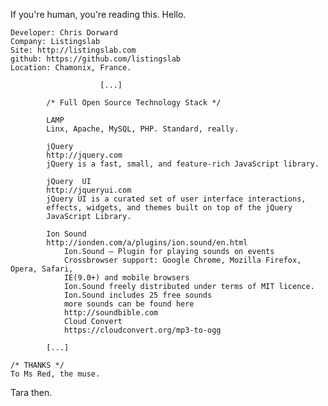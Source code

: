 If you're human, you're reading this. Hello.
    
    Developer: Chris Dorward
    Company: Listingslab
    Site: http://listingslab.com
    github: https://github.com/listingslab
    Location: Chamonix, France.    
	                 
                        [...]
                             
		    /* Full Open Source Technology Stack */
		   
		    LAMP
		    Linx, Apache, MySQL, PHP. Standard, really.
		    
		    jQuery           
		    http://jquery.com
		    jQuery is a fast, small, and feature-rich JavaScript library.
		        
		    jQuery  UI
		    http://jqueryui.com
		    jQuery UI is a curated set of user interface interactions, 
		    effects, widgets, and themes built on top of the jQuery 
		    JavaScript Library.
		    
		    Ion Sound
		    http://ionden.com/a/plugins/ion.sound/en.html
			    Ion.Sound — Plugin for playing sounds on events
			    Crossbrowser support: Google Chrome, Mozilla Firefox, Opera, Safari, 
			    IE(9.0+) and mobile browsers
			    Ion.Sound freely distributed under terms of MIT licence.
			    Ion.Sound includes 25 free sounds
			    more sounds can be found here
			    http://soundbible.com
				Cloud Convert
		   		https://cloudconvert.org/mp3-to-ogg
		    
		    [...]

	/* THANKS */
	To Ms Red, the muse.
		   
Tara then.